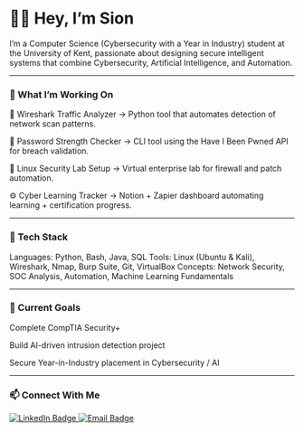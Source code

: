 # 👋🏾 Hey, I’m Sion

I’m a Computer Science (Cybersecurity with a Year in Industry) student at the University of Kent, passionate about designing secure intelligent systems that combine Cybersecurity, Artificial Intelligence, and Automation.

---

### 🧠 What I’m Working On

🧩 Wireshark Traffic Analyzer → Python tool that automates detection of network scan patterns.

🔐 Password Strength Checker → CLI tool using the Have I Been Pwned API for breach validation.

🧱 Linux Security Lab Setup → Virtual enterprise lab for firewall and patch automation.

⚙️ Cyber Learning Tracker → Notion + Zapier dashboard automating learning + certification progress.

---

### 🧰 Tech Stack

Languages: Python, Bash, Java, SQL
Tools: Linux (Ubuntu & Kali), Wireshark, Nmap, Burp Suite, Git, VirtualBox
Concepts: Network Security, SOC Analysis, Automation, Machine Learning Fundamentals

---

### 🧩 Current Goals

Complete CompTIA Security+

Build AI-driven intrusion detection project

Secure Year-in-Industry placement in Cybersecurity / AI

---

### 📫 Connect With Me

<a href="https://www.linkedin.com/in/sionmontaque" target="_blank">
  <img src="https://img.shields.io/badge/LinkedIn-0077B5?style=for-the-badge&logo=linkedin&logoColor=white" alt="LinkedIn Badge"/>
</a>
<a href="mailto:sionmontaque@gmail.com">
  <img src="https://img.shields.io/badge/Email-D14836?style=for-the-badge&logo=gmail&logoColor=white" alt="Email Badge"/>
</a>
